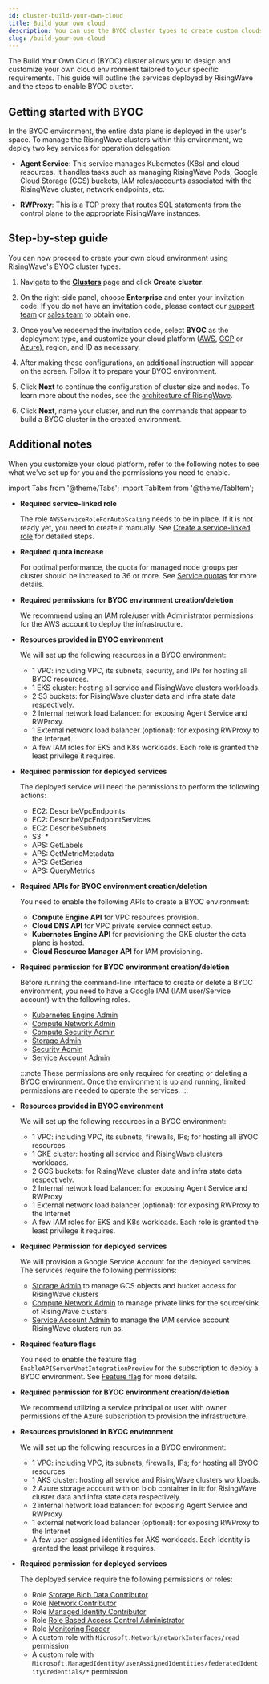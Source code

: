 ```yaml
---
id: cluster-build-your-own-cloud
title: Build your own cloud
description: You can use the BYOC cluster types to create custom clouds.
slug: /build-your-own-cloud
---
```


The Build Your Own Cloud (BYOC) cluster allows you to design and customize your own cloud environment tailored to your specific requirements. This guide will outline the services deployed by RisingWave and the steps to enable BYOC cluster.

## Getting started with BYOC

In the BYOC environment, the entire data plane is deployed in the user's space. To manage the RisingWave clusters within this environment, we deploy two key services for operation delegation:

- **Agent Service**: This service manages Kubernetes (K8s) and cloud resources. It handles tasks such as managing RisingWave Pods, Google Cloud Storage (GCS) buckets, IAM roles/accounts associated with the RisingWave cluster, network endpoints, etc.

- **RWProxy**: This is a TCP proxy that routes SQL statements from the control plane to the appropriate RisingWave instances.

## Step-by-step guide

You can now proceed to create your own cloud environment using RisingWave's BYOC cluster types.

1. Navigate to the [**Clusters**](https://cloud.risingwave.com/clusters/) page and click **Create cluster**.

2. On the right-side panel, choose **Enterprise** and enter your invitation code. If you do not have an invitation code, please contact our [support team](mailto:cloud-support@risingwave-labs.com) or [sales team](mailto:sales@risingwave-labs.com) to obtain one.

3. Once you've redeemed the invitation code, select **BYOC** as the deployment type, and customize your cloud platform ([AWS](#additional-notes-for-aws), [GCP](#additional-notes-for-gcp) or [Azure](#additional-notes-for-azure)), region, and ID as necessary.

4. After making these configurations, an additional instruction will appear on the screen. Follow it to prepare your BYOC environment.

5. Click **Next** to continue the configuration of cluster size and nodes. To learn more about the nodes, see the [architecture of RisingWave](/docs/current/architecture).

6. Click **Next**, name your cluster, and run the commands that appear to build a BYOC cluster in the created environment.

## Additional notes

When you customize your cloud platform, refer to the following notes to see what we've set up for you and the permissions you need to enable.

import Tabs from '@theme/Tabs';
import TabItem from '@theme/TabItem';

<Tabs queryString="method">

<TabItem value="AWS" label="AWS">

- **Required service-linked role**

    The role `AWSServiceRoleForAutoScaling` needs to be in place. If it is not ready yet, you need to create it manually. See [Create a service-linked role](https://docs.aws.amazon.com/autoscaling/ec2/userguide/autoscaling-service-linked-role.html#create-service-linked-role-manual) for detailed steps.

- **Required quota increase**

    For optimal performance, the quota for managed node groups per cluster should be increased to 36 or more. See [Service quotas](https://docs.aws.amazon.com/eks/latest/userguide/service-quotas.html#sq-text) for more details.

- **Required permissions for BYOC environment creation/deletion**

    We recommend using an IAM role/user with Administrator permissions for the AWS account to deploy the infrastructure.

- **Resources provided in BYOC environment**

    We will set up the following resources in a BYOC environment:

    - 1 VPC: including VPC, its subnets, security, and IPs for hosting all BYOC resources.
    - 1 EKS cluster: hosting all service and RisingWave clusters workloads.
    - 2 S3 buckets: for RisingWave cluster data and infra state data respectively.
    - 2 Internal network load balancer: for exposing Agent Service and RWProxy.
    - 1 External network load balancer (optional): for exposing RWProxy to the Internet.
    - A few IAM roles for EKS and K8s workloads. Each role is granted the least privilege it requires.

- **Required permission for deployed services**

    The deployed service will need the permissions to perform the following actions:

    - EC2: DescribeVpcEndpoints
    - EC2: DescribeVpcEndpointServices
    - EC2: DescribeSubnets
    - S3: *
    - APS: GetLabels
    - APS: GetMetricMetadata
    - APS: GetSeries
    - APS: QueryMetrics

</TabItem>

<TabItem value="GCP" label="GCP">

- **Required APIs for BYOC environment creation/deletion**
    
    You need to enable the following APIs to create a BYOC environment:

    - **Compute Engine API** for VPC resources provision.
    - **Cloud DNS API** for VPC private service connect setup.
    - **Kubernetes Engine API** for provisioning the GKE cluster the data plane is hosted.
    - **Cloud Resource Manager API** for IAM provisioning.

- **Required permission for BYOC environment creation/deletion**

    Before running the command-line interface to create or delete a BYOC environment, you need to have a Google IAM (IAM user/Service account) with the following roles.

    - [Kubernetes Engine Admin](https://cloud.google.com/iam/docs/understanding-roles#container.admin)
    - [Compute Network Admin](https://cloud.google.com/iam/docs/understanding-roles#compute.networkAdmin)
    - [Compute Security Admin](https://cloud.google.com/iam/docs/understanding-roles#compute.securityAdmin)
    - [Storage Admin](https://cloud.google.com/iam/docs/understanding-roles#storage.admin)
    - [Security Admin](https://cloud.google.com/iam/docs/understanding-roles#iam.securityAdmin)
    - [Service Account Admin](https://cloud.google.com/iam/docs/understanding-roles#iam.serviceAccountAdmin)

    :::note
    These permissions are only required for creating or deleting a BYOC environment. Once the environment is up and running, limited permissions are needed to operate the services.
    :::

- **Resources provided in BYOC environment**

    We will set up the following resources in a BYOC environment:

    - 1 VPC: including VPC, its subnets, firewalls, IPs; for hosting all BYOC resources
    - 1 GKE cluster: hosting all service and RisingWave clusters workloads.
    - 2 GCS buckets: for RisingWave cluster data and infra state data respectively.
    - 2 Internal network load balancer: for exposing Agent Service and RWProxy
    - 1 External network load balancer (optional): for exposing RWProxy to the Internet
    - A few IAM roles for EKS and K8s workloads. Each role is granted the least privilege it requires.

- **Required Permission for deployed services**

    We will provision a Google Service Account for the deployed services. The services require the following permissions:

    - [Storage Admin](https://cloud.google.com/iam/docs/understanding-roles#storage.admin) to manage GCS objects and bucket access for RisingWave clusters
    - [Compute Network Admin](https://cloud.google.com/iam/docs/understanding-roles#compute.networkAdmin) to manage private links for the source/sink of RisingWave clusters
    - [Service Account Admin](https://cloud.google.com/iam/docs/understanding-roles#iam.serviceAccountAdmin) to manage the IAM service account RisingWave clusters run as.

</TabItem>

<TabItem value="Azure" label="Azure">

- **Required feature flags**

    You need to enable the feature flag `EnableAPIServerVnetIntegrationPreview` for the subscription to deploy a BYOC environment. See [Feature flag](https://learn.microsoft.com/en-us/azure/aks/api-server-vnet-integration#register-the-enableapiservervnetintegrationpreview-feature-flag) for more details.

- **Required permission for BYOC environment creation/deletion**

    We recommend utilizing a service principal or user with owner permissions of the Azure subscription to provision the infrastructure.

- **Resources provisioned in BYOC environment**

    We will set up the following resources in a BYOC environment:

    - 1 VPC: including VPC, its subnets, firewalls, IPs; for hosting all BYOC resources
    - 1 AKS cluster: hosting all service and RisingWave clusters workloads.
    - 2 Azure storage account with on blob container in it: for RisingWave cluster data and infra state data respectively.
    - 2 internal network load balancer: for exposing Agent Service and RWProxy
    - 1 external network load balancer (optional): for exposing RWProxy to the Internet
    - A few user-assigned identities for AKS workloads. Each identity is granted the least privilege it requires.

- **Required permission for deployed services**

    The deployed service require the following permissions or roles:

    - Role [Storage Blob Data Contributor](https://learn.microsoft.com/en-us/azure/role-based-access-control/built-in-roles/storage#storage-blob-data-contributor)
    - Role [Network Contributor](https://learn.microsoft.com/en-us/azure/role-based-access-control/built-in-roles/networking#network-contributor)
    - Role [Managed Identity Contributor](https://learn.microsoft.com/en-us/azure/role-based-access-control/built-in-roles/identity#managed-identity-contributor)
    - Role [Role Based Access Control Administrator](https://learn.microsoft.com/en-us/azure/role-based-access-control/built-in-roles/general#role-based-access-control-administrator)
    - Role [Monitoring Reader](https://learn.microsoft.com/en-us/azure/role-based-access-control/built-in-roles/monitor#monitoring-reader)
    - A custom role with `Microsoft.Network/networkInterfaces/read` permission
    - A custom role with `Microsoft.ManagedIdentity/userAssignedIdentities/federatedIdentityCredentials/*` permission

</TabItem>

</Tabs>

